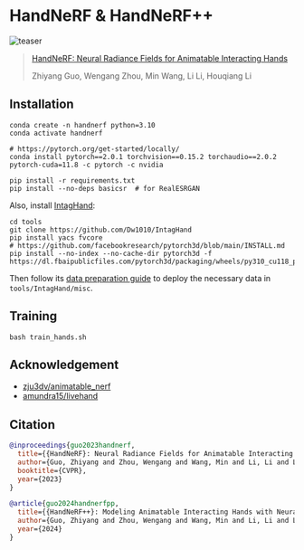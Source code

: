 # HandNeRF & HandNeRF++

![teaser](https://cvpr2023.thecvf.com/media/PosterPDFs/CVPR%202023/22978.png)

> [HandNeRF: Neural Radiance Fields for Animatable Interacting Hands](https://openaccess.thecvf.com/content/CVPR2023/papers/Guo_HandNeRF_Neural_Radiance_Fields_for_Animatable_Interacting_Hands_CVPR_2023_paper.pdf)
>
> Zhiyang Guo, Wengang Zhou, Min Wang, Li Li, Houqiang Li

## Installation

```shell
conda create -n handnerf python=3.10
conda activate handnerf

# https://pytorch.org/get-started/locally/
conda install pytorch==2.0.1 torchvision==0.15.2 torchaudio==2.0.2 pytorch-cuda=11.8 -c pytorch -c nvidia

pip install -r requirements.txt
pip install --no-deps basicsr  # for RealESRGAN
```

Also, install [IntagHand](https://github.com/Dw1010/IntagHand):

```shell
cd tools
git clone https://github.com/Dw1010/IntagHand
pip install yacs fvcore
# https://github.com/facebookresearch/pytorch3d/blob/main/INSTALL.md
pip install --no-index --no-cache-dir pytorch3d -f https://dl.fbaipublicfiles.com/pytorch3d/packaging/wheels/py310_cu118_pyt201/download.html
```

Then follow its [data preparation guide](https://github.com/Dw1010/IntagHand#pre-trained-model-and-data) to deploy the necessary data in `tools/IntagHand/misc`.

## Training

```shell
bash train_hands.sh
```

## Acknowledgement

- [zju3dv/animatable_nerf](https://github.com/zju3dv/animatable_nerf)
- [amundra15/livehand](https://github.com/amundra15/livehand)

## Citation

```bibtex
@inproceedings{guo2023handnerf,
  title={{HandNeRF}: Neural Radiance Fields for Animatable Interacting Hands},
  author={Guo, Zhiyang and Zhou, Wengang and Wang, Min and Li, Li and Li, Houqiang},
  booktitle={CVPR},
  year={2023}
}

@article{guo2024handnerfpp,
  title={{HandNeRF++}: Modeling Animatable Interacting Hands with Neural Radiance Fields},
  author={Guo, Zhiyang and Zhou, Wengang and Wang, Min and Li, Li and Li, Houqiang},
  year={2024}
}
```
